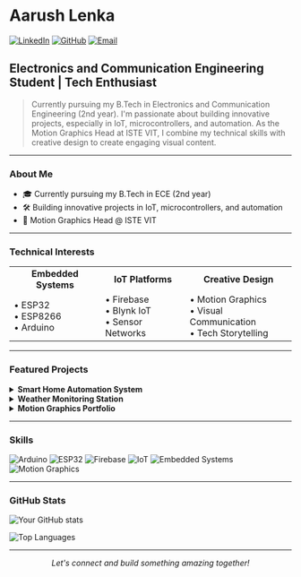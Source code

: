 # Aarush Lenka

[![LinkedIn](https://img.shields.io/badge/LinkedIn-0077B5?style=for-the-badge&logo=linkedin&logoColor=white)](https://linkedin.com/in/your-username)
[![GitHub](https://img.shields.io/badge/GitHub-100000?style=for-the-badge&logo=github&logoColor=white)](https://github.com/your-username)
[![Email](https://img.shields.io/badge/Email-D14836?style=for-the-badge&logo=gmail&logoColor=white)](mailto:your-email@example.com)

## Electronics and Communication Engineering Student | Tech Enthusiast

> Currently pursuing my B.Tech in Electronics and Communication Engineering (2nd year). I'm passionate about building innovative projects, especially in IoT, microcontrollers, and automation. As the Motion Graphics Head at ISTE VIT, I combine my technical skills with creative design to create engaging visual content.

---

### About Me

- 🎓 Currently pursuing my B.Tech in ECE (2nd year)
- 🛠️ Building innovative projects in IoT, microcontrollers, and automation
- 🎨 Motion Graphics Head @ ISTE VIT

---

### Technical Interests

<table>
  <tr>
    <td align="center"><b>Embedded Systems</b></td>
    <td align="center"><b>IoT Platforms</b></td>
    <td align="center"><b>Creative Design</b></td>
  </tr>
  <tr>
    <td>
      • ESP32<br>
      • ESP8266<br>
      • Arduino
    </td>
    <td>
      • Firebase<br>
      • Blynk IoT<br>
      • Sensor Networks
    </td>
    <td>
      • Motion Graphics<br>
      • Visual Communication<br>
      • Tech Storytelling
    </td>
  </tr>
</table>

---

### Featured Projects

<details>
<summary><b>Smart Home Automation System</b></summary>
<br>
IoT-based home automation system using ESP32 and Firebase for remote control and monitoring.
<br><br>
<b>Technologies:</b> ESP32, Firebase, IoT
</details>

<details>
<summary><b>Weather Monitoring Station</b></summary>
<br>
Arduino-based weather station that collects and visualizes environmental data.
<br><br>
<b>Technologies:</b> Arduino, Sensors, Data Visualization
</details>

<details>
<summary><b>Motion Graphics Portfolio</b></summary>
<br>
Creative designs and animations showcasing technical concepts through visual storytelling.
<br><br>
<b>Technologies:</b> After Effects, Motion Design, Visual Communication
</details>

---

### Skills

![Arduino](https://img.shields.io/badge/Arduino-00979D?style=for-the-badge&logo=Arduino&logoColor=white)
![ESP32](https://img.shields.io/badge/ESP32-E7352C?style=for-the-badge&logo=espressif&logoColor=white)
![Firebase](https://img.shields.io/badge/Firebase-FFCA28?style=for-the-badge&logo=firebase&logoColor=black)
![IoT](https://img.shields.io/badge/IoT-010101?style=for-the-badge&logo=iot&logoColor=white)
![Embedded Systems](https://img.shields.io/badge/Embedded-7F52FF?style=for-the-badge&logo=embeddedc&logoColor=white)
![Motion Graphics](https://img.shields.io/badge/Motion_Graphics-9999FF?style=for-the-badge&logo=adobe&logoColor=white)

---

### GitHub Stats

![Your GitHub stats](https://github-readme-stats.vercel.app/api?username=your-username&show_icons=true&theme=tokyonight)

![Top Languages](https://github-readme-stats.vercel.app/api/top-langs/?username=your-username&layout=compact&theme=tokyonight)

---

<div align="center">
<i>Let's connect and build something amazing together!</i>
</div>

